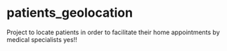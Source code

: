 # patients_geolocation
Project to locate patients in order to facilitate their home appointments by medical specialists
yes!!
